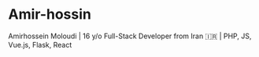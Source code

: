 # Amir-hossin
Amirhossein Moloudi | 16 y/o Full-Stack Developer from Iran 🇮🇷 | PHP, JS, Vue.js, Flask, React
